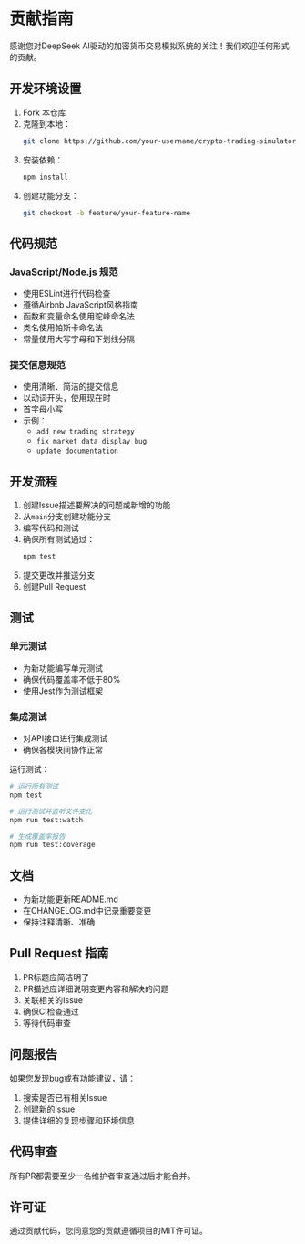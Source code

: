 # 贡献指南

感谢您对DeepSeek AI驱动的加密货币交易模拟系统的关注！我们欢迎任何形式的贡献。

## 开发环境设置

1. Fork 本仓库
2. 克隆到本地：
   ```bash
   git clone https://github.com/your-username/crypto-trading-simulator.git
   ```
3. 安装依赖：
   ```bash
   npm install
   ```
4. 创建功能分支：
   ```bash
   git checkout -b feature/your-feature-name
   ```

## 代码规范

### JavaScript/Node.js 规范
- 使用ESLint进行代码检查
- 遵循Airbnb JavaScript风格指南
- 函数和变量命名使用驼峰命名法
- 类名使用帕斯卡命名法
- 常量使用大写字母和下划线分隔

### 提交信息规范
- 使用清晰、简洁的提交信息
- 以动词开头，使用现在时
- 首字母小写
- 示例：
  - `add new trading strategy`
  - `fix market data display bug`
  - `update documentation`

## 开发流程

1. 创建Issue描述要解决的问题或新增的功能
2. 从`main`分支创建功能分支
3. 编写代码和测试
4. 确保所有测试通过：
   ```bash
   npm test
   ```
5. 提交更改并推送分支
6. 创建Pull Request

## 测试

### 单元测试
- 为新功能编写单元测试
- 确保代码覆盖率不低于80%
- 使用Jest作为测试框架

### 集成测试
- 对API接口进行集成测试
- 确保各模块间协作正常

运行测试：
```bash
# 运行所有测试
npm test

# 运行测试并监听文件变化
npm run test:watch

# 生成覆盖率报告
npm run test:coverage
```

## 文档

- 为新功能更新README.md
- 在CHANGELOG.md中记录重要变更
- 保持注释清晰、准确

## Pull Request 指南

1. PR标题应简洁明了
2. PR描述应详细说明变更内容和解决的问题
3. 关联相关的Issue
4. 确保CI检查通过
5. 等待代码审查

## 问题报告

如果您发现bug或有功能建议，请：
1. 搜索是否已有相关Issue
2. 创建新的Issue
3. 提供详细的复现步骤和环境信息

## 代码审查

所有PR都需要至少一名维护者审查通过后才能合并。

## 许可证

通过贡献代码，您同意您的贡献遵循项目的MIT许可证。